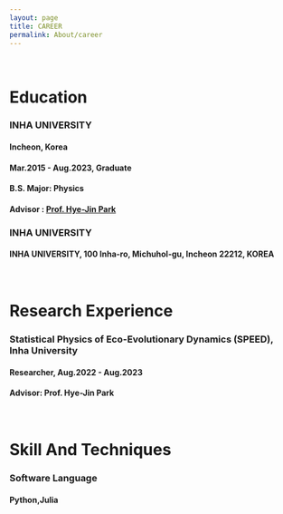 ```yaml
---
layout: page
title: CAREER
permalink: About/career
---
```



<br/>

# Education

### INHA UNIVERSITY
#### Incheon, Korea
#### Mar.2015 - Aug.2023, Graduate
#### B.S. Major: Physics 
#### Advisor : [Prof. Hye-Jin Park](https://hjpark.me)


### INHA UNIVERSITY
#### INHA UNIVERSITY, 100 Inha-ro, Michuhol-gu, Incheon 22212, KOREA


<br/>

# Research Experience

###  Statistical Physics of Eco-Evolutionary Dynamics (SPEED), Inha University
#### Researcher, Aug.2022 - Aug.2023
#### Advisor: Prof. Hye-Jin Park

<br/>

# Skill And Techniques
### Software Language
####  Python,Julia


<br/>
